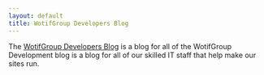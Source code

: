 ```yaml
---
layout: default
title: WotifGroup Developers Blog
---
```


The <a href="http://wotifgroup.github.com/">WotifGroup Developers Blog</a> is a blog for all of the WotifGroup Development blog is a blog for all of our skilled IT staff that help make our sites run.

